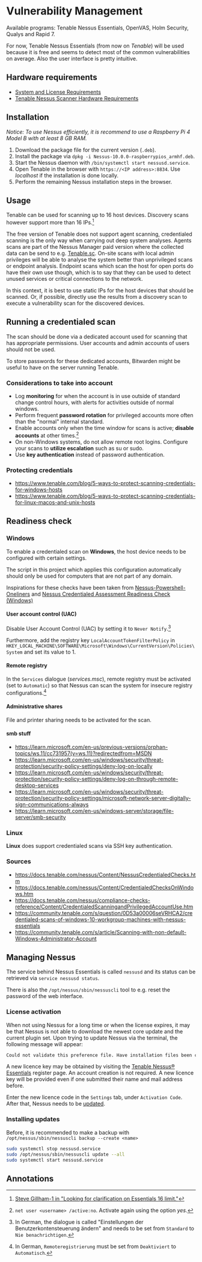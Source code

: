 # Vulnerability Management

Available programs: Tenable Nessus Essentials, OpenVAS, Holm Security, Qualys and Rapid 7.

For now, Tenable Nessus Essentials (from now on *Tenable*) will be used because it is free and seems to detect most of the common vulnerabilities on average. Also the user interface is pretty intuitive.

## Hardware requirements

- [System and License Requirements](https://docs.tenable.com/tenable-core/Nessus/Content/TenableCore/SystemRequirementsNessus.htm)
- [Tenable Nessus Scanner Hardware Requirements](https://docs.tenable.com/general-requirements/Content/NessusScannerHardwareRequirements.htm)

## Installation

*Notice: To use Nessus efficiently, it is recommend to use a Raspberry Pi 4 Model B with at least 8 GB RAM.*

1. Download the package file for the current version (`.deb`).
2. Install the package via `dpkg -i Nessus-10.0.0-raspberrypios_armhf.deb`.
3. Start the Nessus daemon with `/bin/systemctl start nessusd.service`.
4. Open Tenable in the browser with `https://<IP address>:8834`. Use *localhost* if the installation is done locally.
5. Perform the remaining Nessus installation steps in the browser.

## Usage

Tenable can be used for scanning up to 16 host devices. Discovery scans however support more than 16 IPs.[^0D53a00007ZjncaCAB]

The free version of Tenable does not support agent scanning, credentialed scanning is the only way when carrying out deep system analyses. Agents scans are part of the Nessus Manager paid version where the collected data can be send to e.g. [Tenable.sc](https://www.tenable.com/products/tenable-sc). On-site scans with local admin privileges will be able to analyse the system better than unprivileged scans or endpoint analysis. Endpoint scans which scan the host for open ports do have their own use though, which is to say that they can be used to detect unused services or critical connections to the network.

In this context, it is best to use static IPs for the host devices that should be scanned. Or, if possible, directly use the results from a discovery scan to execute a vulnerability scan for the discovered devices<!--TODO: Investigate if it is possible to reuse the scan results in such a way.-->.

## Running a credentialed scan

The scan should be done via a dedicated account used for scanning that has appropriate permissions. User accounts and admin accounts of users should not be used.

To store passwords for these dedicated accounts, Bitwarden might be useful to have on the server running Tenable.

### Considerations to take into account

- Log **monitoring** for when the account is in use outside of standard change control hours, with alerts for activities outside of normal windows.
- Perform frequent **password rotation** for privileged accounts more often than the "normal" internal standard.
- Enable accounts only when the time window for scans is active; **disable accounts** at other times.[^disable-account]
- On non-Windows systems, do not allow remote root logins. Configure your scans to **utilize escalation** such as su or sudo.
- Use **key authentication** instead of password authentication.

### Protecting credentials

- https://www.tenable.com/blog/5-ways-to-protect-scanning-credentials-for-windows-hosts
- https://www.tenable.com/blog/5-ways-to-protect-scanning-credentials-for-linux-macos-and-unix-hosts

## Readiness check

### Windows

To enable a credentialed scan on **Windows**, the host device needs to be configured with certain settings.

The script in this project which applies this configuration automatically should only be used for computers that are not part of any domain.

Inspirations for these checks have been taken from [Nessus-Powershell-Oneliners](https://github.com/kAh00t/Nessus-Powershell-Oneliners/blob/main/NessusOneLiners.md) and [Nessus Credentialed Assessment Readiness Check (Windows)](https://github.com/tecnobabble/nessus_win_cred_test)

#### User account control (UAC)

Disable User Account Control (UAC) by setting it to `Never Notify`.[^uac]

Furthermore, add the registry key `LocalAccountTokenFilterPolicy` in `HKEY_LOCAL_MACHINE\SOFTWARE\Microsoft\Windows\CurrentVersion\Policies\System` and set its value to 1.

#### Remote registry

In the `Services` dialogue (*services.msc*), remote registry must be activated (set to `Automatic`) so that Nessus can scan the system for insecure registry configurations.[^remote-registry]

#### Administrative shares

File and printer sharing needs to be activated for the scan.

#### smb stuff

- https://learn.microsoft.com/en-us/previous-versions/orphan-topics/ws.11/cc731957(v=ws.11)?redirectedfrom=MSDN
- https://learn.microsoft.com/en-us/windows/security/threat-protection/security-policy-settings/deny-log-on-locally
- https://learn.microsoft.com/en-us/windows/security/threat-protection/security-policy-settings/deny-log-on-through-remote-desktop-services
- https://learn.microsoft.com/en-us/windows/security/threat-protection/security-policy-settings/microsoft-network-server-digitally-sign-communications-always
- https://learn.microsoft.com/en-us/windows-server/storage/file-server/smb-security

### Linux

**Linux** does support credentialed scans via SSH key authentication.

### Sources

- https://docs.tenable.com/nessus/Content/NessusCredentialedChecks.htm
- https://docs.tenable.com/nessus/Content/CredentialedChecksOnWindows.htm
- https://docs.tenable.com/nessus/compliance-checks-reference/Content/CredentialedScanningandPrivilegedAccountUse.htm
- https://community.tenable.com/s/question/0D53a00006seVRHCA2/credentialed-scans-of-windows-10-workgroup-machines-with-nessus-essentials
- https://community.tenable.com/s/article/Scanning-with-non-default-Windows-Administrator-Account

## Managing Nessus

The service behind Nessus Essentials is called `nessusd` and its status can be retrieved via `service nessusd status`.

There is also the `/opt/nessus/sbin/nessuscli` tool to e.g. reset the password of the web interface.

### License activation

When not using Nessus for a long time or when the license expires, it may be that Nessus is not able to download the newest core update and the current plugin set. Upon trying to update Nessus via the terminal, the following message will appear:

```txt
Could not validate this preference file. Have installation files been copied from another system?
```

A new licence key may be obtained by visiting the [Tenable Nessus® Essentials](https://www.tenable.com/products/nessus/nessus-essentials) register page. An account creation is not required. A new licence key will be provided even if one submitted their name and mail address before.

Enter the new licence code in the `Settings` tab, under `Activation Code`. After that, Nessus needs to be [updated](#installing-updates).

### Installing updates

Before, it is recommended to make a backup with `/opt/nessus/sbin/nessuscli backup --create <name>`

```sh
sudo systemctl stop nessusd.service
sudo /opt/nessus/sbin/nessuscli update --all
sudo systemctl start nessusd.service
```

## Annotations

[^0D53a00007ZjncaCAB]: [Steve Gillham-1 in "Looking for clarification on Essentials 16 limit."](https://community.tenable.com/s/question/0D53a00007ZjncaCAB/looking-for-clarification-on-essentials-16-limit)
[^disable-account]: `net user <username> /active:no`. Activate again using the option *yes*.
[^uac]: In German, the dialogue is called "Einstellungen der Benutzerkontensteuerung ändern" and needs to be set from `Standard` to `Nie benachrichtigen`.
[^remote-registry]: In German, `Remoteregistrierung` must be set from `Deaktiviert` to `Automatisch`.
